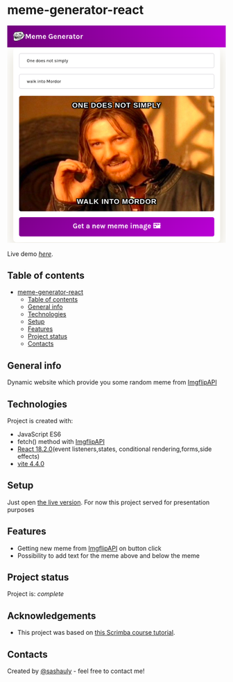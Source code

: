 # meme-generator-react

![Overview](./misc/overview.png)

Live demo [_here_](https://sashauly.github.io/meme-generator-react/).

## Table of contents

- [meme-generator-react](#meme-generator-react)
  - [Table of contents](#table-of-contents)
  - [General info](#general-info)
  - [Technologies](#technologies)
  - [Setup](#setup)
  - [Features](#features)
  - [Project status](#project-status)
  - [Contacts](#contacts)

## General info

Dynamic website which provide you some random meme from [ImgflipAPI](https://imgflip.com/api)

## Technologies

Project is created with:

- JavaScript ES6
- fetch() method with [ImgflipAPI](https://imgflip.com/api)
- [React 18.2.0](https://react.dev/)(event listeners,states, conditional rendering,forms,side effects)
- [vite 4.4.0](https://vitejs.dev/)

## Setup

Just open [the live version](https://sashauly.github.io/meme-generator-react/). For now this project served for presentation purposes

## Features

- Getting new meme from [ImgflipAPI](https://imgflip.com/api) on button click
- Possibility to add text for the meme above and below the meme

## Project status

Project is: _complete_

## Acknowledgements
- This project was based on [this Scrimba course tutorial](https://scrimba.com/learn/learnreact).

## Contacts

Created by [@sashauly](https://t.me/sashauly) - feel free to contact me!
